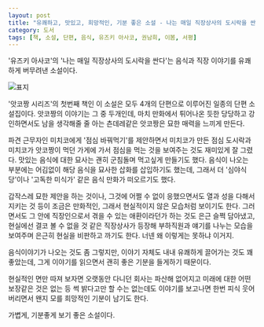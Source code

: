 ```yaml
---
layout: post
title: "유쾌하고, 맛있고, 희망적인, 기분 좋은 소설 - 나는 매일 직장상사의 도시락을 싼다"
category: 도서
tags: [책, 소설, 단편, 음식, 유즈키 아사코, 권남희, 이봄, 서평]
---
```


'유즈키 아사코'의
'나는 매일 직장상사의 도시락을 싼다'는
음식과 직장 이야기를 유쾌하게 버무려낸 소설이다.

![표지](https://lh3.googleusercontent.com/C8F91v2GZzkcV9teAimlXeEL70b5KwNQXyBjWOgoVMYvHLIAImEsFO0rT4YdHsU0zLFJ3mPHpyIDlg=s480)

'앗코짱 시리즈'의 첫번째 책인 이 소설은
모두 4개의 단편으로 이루어진 일종의 단편 소설집이다.
앗코짱의 이야기는 그 중 두개인데,
마치 만화에서 튀어나온 듯한 당당하고 강인하면서도 남을 생각해줄 줄 아는 츤데레같은 앗코짱은
묘한 매력을 느끼게 만든다.

파견 근무자인 미치코에게 '점심 바꿔먹기'를 제안하면서
미치코가 만든 점심 도시락과
미치코가 앗코짱이 먹던 가게에 가서 점심을 먹는 것을 보여주는 것도 재미있게 잘 그렸다.
맛있는 음식에 대한 묘사는 괜히 군침돌며 먹고싶게 만들기도 했다.
음식이 나오는 부분에는 어김없이 해당 음식을 묘사한 삽화를 삽입하기도 했는데,
그래서 더 '심야식당'이나 '고독한 미식가' 같은 음식 만화가 떠오르기도 했다.

갑작스레 묘한 제안을 하는 것이나,
그것에 어쩔 수 없이 응했으면서도 열과 성을 다해서 지키는 것 등이
조금은 만화적인, 그래서 현실적이지 않은 모습처럼 보이기도 한다.
그러면서도 그 안에 직장인으로서 겪을 수 있는 애환이라던가 하는 것도 은근 슬쩍 담아냈고,
현실에선 결코 볼 수 없을 것 같은 직장상사가 등장해
부하직원과 얘기를 나누는 모습을 보여주며
은근히 현실을 비판하고 까기도 한다.
너넨 왜 이렇게는 못하냐 이거지.

음식이야기가 나오는 것도 좀 그렇지만,
이야기 자체도 내내 유쾌하게 끌어가는 것도 꽤 좋았는데,
그게 이야기를 읽으면서 괜히 좋은 기분을 들게하기 때문이다.

현실적인 면만 따져 보자면
오랫동안 다니던 회사는 파산해 없어지고
미래에 대한 어떤 보장같은 것은 없는 등
썩 밝다고만 할 수는 없는데도
이야기를 보고나면 한번 피식 웃어버리면서 왠지 모를 희망적인 기분이 남기도 한다.

가볍게, 기분좋게 보기 좋은 소설이다.
